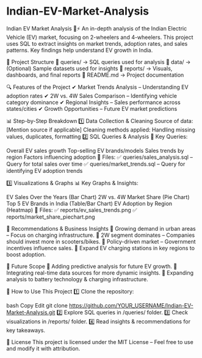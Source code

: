 # Indian-EV-Market-Analysis
Indian EV Market Analysis 🚗⚡ An in-depth analysis of the Indian Electric Vehicle (EV) market, focusing on 2-wheelers and 4-wheelers. This project uses SQL to extract insights on market trends, adoption rates, and sales patterns. Key findings help understand EV growth in India.

📂 Project Structure
🔹 queries/ → SQL queries used for analysis
🔹 data/ → (Optional) Sample datasets used for insights
🔹 reports/ → Visuals, dashboards, and final reports
🔹 README.md → Project documentation

🔍 Features of the Project
✔ Market Trends Analysis – Understanding EV adoption rates
✔ 2W vs. 4W Sales Comparison – Identifying vehicle category dominance
✔ Regional Insights – Sales performance across states/cities
✔ Growth Opportunities – Future EV market predictions

📊 Step-by-Step Breakdown
1️⃣ Data Collection & Cleaning
Source of data: [Mention source if applicable]
Cleaning methods applied: Handling missing values, duplicates, formatting
2️⃣ SQL Queries & Analysis
📌 Key Queries:

Overall EV sales growth
Top-selling EV brands/models
Sales trends by region
Factors influencing adoption
📁 Files:
✅ queries/sales_analysis.sql – Query for total sales over time
✅ queries/market_trends.sql – Query for identifying EV adoption trends

3️⃣ Visualizations & Graphs
📊 Key Graphs & Insights:

EV Sales Over the Years (Bar Chart)
2W vs. 4W Market Share (Pie Chart)
Top 5 EV Brands in India (Table/Bar Chart)
EV Adoption by Region (Heatmap)
📁 Files:
✅ reports/ev_sales_trends.png
✅ reports/market_share_piechart.png

📢 Recommendations & Business Insights
🔹 Growing demand in urban areas – Focus on charging infrastructure.
🔹 2W segment dominates – Companies should invest more in scooters/bikes.
🔹 Policy-driven market – Government incentives influence sales.
🔹 Expand EV charging stations in key regions to boost adoption.

🚀 Future Scope
🔹 Adding predictive analysis for future EV growth.
🔹 Integrating real-time data sources for more dynamic insights.
🔹 Expanding analysis to battery technology & charging infrastructure.

📝 How to Use This Project
1️⃣ Clone the repository:

bash
Copy
Edit
git clone https://github.com/YOUR_USERNAME/Indian-EV-Market-Analysis.git
2️⃣ Explore SQL queries in /queries/ folder.
3️⃣ Check visualizations in /reports/ folder.
4️⃣ Read insights & recommendations for key takeaways.

📜 License
This project is licensed under the MIT License – Feel free to use and modify it with attribution.
